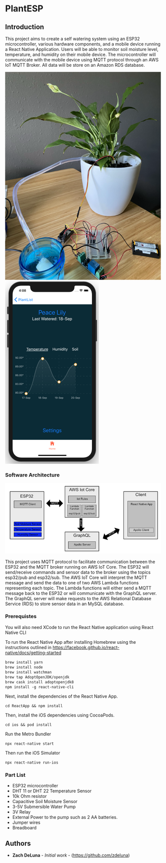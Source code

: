 # PlantESP

## Introduction

This project aims to create a self watering system using an ESP32 microcontroller, various hardware components, and a mobile device running a React Native Application. Users will be able to monitor soil moisture level, temperature, and humidity on their mobile device. The microcontroller will communicate with the mobile device using MQTT protocol through an AWS IoT MQTT Broker. All data will be store on an Amazon RDS database.

![Screenshot 1](/docs/images/hardware-setup.png "Screenshot 1")
![Screenshot 2](/docs/images/simulator-screenshot.png "Screenshot 2")

### Software Architecture

![Screenshot 3](/docs/images/software_architecture.png "Screenshot 3")

This project uses MQTT protocol to facilitate communication between the ESP32 and the MQTT broker running on AWS IoT Core. The ESP32 will send/receive commands and sensor data to the broker using the topics esp32/pub and esp32/sub. The AWS IoT Core will interpret the MQTT message and send the data to one of two AWS Lambda functions representing each topic. The Lambda functions will either send a MQTT message back to the ESP32 or will communicate with the GraphQL server. The GraphQL server will make requests to the AWS Relational Database Service (RDS) to store sensor data in an MySQL database.

### Prerequistes

You will also need XCode to run the React Native application using React Native CLI

To run the React Native App after installing Homebrew using the instructions outlined in https://facebook.github.io/react-native/docs/getting-started

```
brew install yarn
brew install node
brew install watchman
brew tap AdoptOpenJDK/openjdk
brew cask install adoptopenjdk8
npm install -g react-native-cli
```

Next, install the dependencies of the React Native App.

```
cd ReactApp && npm install
```

Then, install the iOS dependencies using CocoaPods.

```
cd ios && pod install
```

Run the Metro Bundler

```
npx react-native start
```

Then run the iOS Simulator

```
npx react-native run-ios
```

### Part List

-   ESP32 microcontroller
-   DHT 11 or DHT 22 Temperature Sensor
-   10k Ohm resistor
-   Capacitive Soil Moisture Sensor
-   3-5V Submersible Water Pump
-   3V Relay
-   External Power to the pump such as 2 AA batteries.
-   Jumper wires
-   Breadboard

## Authors

-   **Zach DeLuna** - _Initial work_ - (https://github.com/zdeluna)
